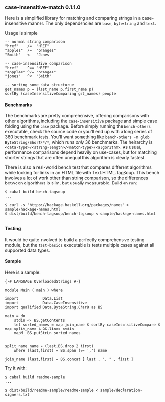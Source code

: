 
### case-insensitive-match 0.1.1.0

Here is a simplified library for matching and comparing strings in a
case-insensitive manner. The only dependencies are `base`, `bytestring` and
`text`.

Usage is simple

    -- normal string comparison
    "href"    /=  "HREF"
    "apples"  /=  "oranges"
    "Smith"   <   "Jones

    -- case-insensitive comparison
    "href"    ^== "HREF"
    "appples" ^/= "oranges"
    "jones"   ^<  "Smith"

    -- sorting some data structurue
    get_names p = (last_name p,first_name p)
    sortBy (caseInsensitiveComparing get_names) people

#### Benchmarks

The benchmarks are pretty comprehensive, offering comparisons with other
algorithms, including the `case-insensitive` package and simple case folding
using the `base` package. Before simply running the `bench-others` executable,
check the source code or you'll end up with a long series of 360 benchmark
tests. You'll want something like `bench-others -m glob ByteString/Short/*/*`,
which runs _only_ 36 benchmarks. The heirarchy is
`<data-type>/<string-length>/<match-type>/<algorithm>`. As usual, performance
comparisons depend heavily on use-cases, but for matching shorter strings that
are often unequal this algorithm is clearly fastest.

There is also a real-world bench test that compares different algorithms while
looking for links in an HTML file with Text.HTML.TagSoup. This bench involves
a lot of work other than string comparison, so the differences between
algorithms is slim, but usually measurable. Build an run:

    $ cabal build bench-tagsoup
    ...

    $ curl -s 'https://hackage.haskell.org/packages/names' > sample/hackage-names.html
    $ dist/build/bench-tagsoup/bench-tagsoup < sample/hackage-names.html
    ...


#### Testing

It would be quite involved to build a perfectly comprehensive testing module,
but the `test-basics` executable is tests multiple cases against all supported
data types.


#### Sample

Here is a sample:

    {-# LANGUAGE OverloadedStrings #-}

    module Main ( main ) where

    import           Data.List
    import           Data.CaseInsensitive
    import qualified Data.ByteString.Char8 as BS

    main = do
        stdin <- BS.getContents
        let sorted_names = map join_name $ sortBy caseInsensitiveCompare $ map split_name $ BS.lines stdin
        mapM_ BS.putStrLn sorted_names


    split_name name = (last,BS.drop 2 first)
        where (last,first) = BS.span (/= ',') name

    join_name (last,first) = BS.concat [ last , ", " , first ]


Try it with:

    $ cabal build readme-sample
    ...
    
    $ dist/build/readme-sample/readme-sample < sample/declaration-signers.txt


